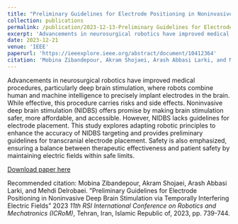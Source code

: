 ```yaml
---
title: "Preliminary Guidelines for Electrode Positioning in Noninvasive Deep Brain Stimulation via Temporally Interfering Electric Fields"
collection: publications
permalink: /publication/2023-12-13-Preliminary Guidelines for Electrode Positioning in Noninvasive Deep Brain Stimulation via Temporally Interfering Electric Fields
excerpt: 'Advancements in neurosurgical robotics have improved medical procedures, particularly deep brain stimulation, where robots combine human and machine intelligence to precisely implant electrodes in the brain. While effective, this procedure carries risks and side effects. Noninvasive deep brain stimulation (NIDBS) offers promise by making brain stimulation safer, more affordable, and accessible. However, NIDBS lacks guidelines for electrode placement. This study explores adapting robotic principles to enhance the accuracy of NIDBS targeting and provides preliminary guidelines for transcranial electrode placement. Safety is also emphasized, ensuring a balance between therapeutic effectiveness and patient safety by maintaining electric fields within safe limits.'
date: 2023-12-21
venue: 'IEEE'
paperurl: 'https://ieeexplore.ieee.org/abstract/document/10412364'
citation: 'Mobina Zibandepour, Akram Shojaei, Arash Abbasi Larki, and Mehdi Delrobaei. ”Preliminary Guidelines for Electrode Positioning in Noninvasive Deep Brain Stimulation via Temporally Interfering Electric Fields” 2023 <i>11th RSI International Conference on Robotics and Mechatronics (ICRoM)</i>, Tehran, Iran, Islamic Republic of, 2023, pp. 739-744.'
---
```

Advancements in neurosurgical robotics have improved medical procedures, particularly deep brain stimulation, where robots combine human and machine intelligence to precisely implant electrodes in the brain. While effective, this procedure carries risks and side effects. Noninvasive deep brain stimulation (NIDBS) offers promise by making brain stimulation safer, more affordable, and accessible. However, NIDBS lacks guidelines for electrode placement. This study explores adapting robotic principles to enhance the accuracy of NIDBS targeting and provides preliminary guidelines for transcranial electrode placement. Safety is also emphasized, ensuring a balance between therapeutic effectiveness and patient safety by maintaining electric fields within safe limits.

[Download paper here](https://ieeexplore.ieee.org/abstract/document/10412364)

Recommended citation: Mobina Zibandepour, Akram Shojaei, Arash Abbasi Larki, and Mehdi Delrobaei. ”Preliminary Guidelines for Electrode Positioning in Noninvasive Deep Brain Stimulation via Temporally Interfering Electric Fields” 2023 <i>11th RSI International Conference on Robotics and Mechatronics (ICRoM)</i>, Tehran, Iran, Islamic Republic of, 2023, pp. 739-744.
